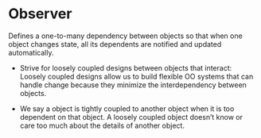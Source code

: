 # Observer

Defines a one-to-many dependency between objects so that when one object changes state, all its dependents are notified and updated automatically.

- Strive for loosely coupled designs between objects that interact: Loosely coupled designs allow us to build flexible OO systems that can handle change because they minimize the interdependency between objects.

- We say a object is tightly coupled to another object when it is too dependent on that object. A loosely coupled object doesn’t know or care too much about the details of another object.
